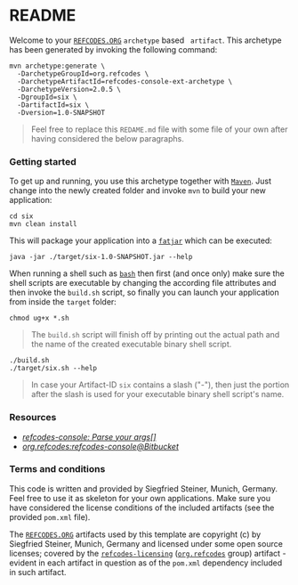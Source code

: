 # README #

Welcome to your [`REFCODES.ORG`](http://www.refcodes.org) `archetype` based ` artifact`. This archetype has been generated by invoking the following command:

```
mvn archetype:generate \
  -DarchetypeGroupId=org.refcodes \
  -DarchetypeArtifactId=refcodes-console-ext-archetype \
  -DarchetypeVersion=2.0.5 \
  -DgroupId=six \
  -DartifactId=six \
  -Dversion=1.0-SNAPSHOT
```

> Feel free to replace this `REDAME.md` file with some file of your own after having considered the below paragraphs.

### Getting started ###

To get up and running, you use this archetype together with [`Maven`](https://maven.apache.org). Just change into the newly created folder and invoke `mvn` to build your new application:

```
cd six
mvn clean install
```

This will package your application into a [`fatjar`](https://stackoverflow.com/questions/19150811/what-is-a-fat-jar) which can be executed:

```
java -jar ./target/six-1.0-SNAPSHOT.jar --help
```

When running a shell such as [`bash`](https://en.wikipedia.org/wiki/Bash_(Unix_shell)) then first (and once only) make sure the shell scripts are executable by changing the according file attributes and then invoke the `build.sh` script, so finally you can launch your application from inside the `target` folder:

```
chmod ug+x *.sh
```

> The `build.sh` script will finish off by printing out the actual path and the name of the created executable binary shell script.

```
./build.sh
./target/six.sh --help
```

> In case your Artifact-ID `six` contains a slash ("-"), then just the portion after the slash is used for your executable binary shell script's name.

### Resources ###

* *[refcodes-console: Parse your args[]](http://www.refcodes.org/refcodes/refcodes-console)*
* *[org.refcodes:refcodes-console@Bitbucket](https://bitbucket.org/refcodes/refcodes-console)*

### Terms and conditions ###

This code is written and provided by Siegfried Steiner, Munich, Germany. Feel free to use it as skeleton for your own applications. Make sure you have considered the license conditions of the included artifacts (see the provided `pom.xml` file).

The [`REFCODES.ORG`](http://www.refcodes.org) artifacts used by this template are copyright (c) by Siegfried Steiner, Munich, Germany and licensed under some open source licenses; covered by the  [`refcodes-licensing`](https://bitbucket.org/refcodes/refcodes-licensing) ([`org.refcodes`](https://bitbucket.org/refcodes) group) artifact - evident in each artifact in question as of the `pom.xml` dependency included in such artifact.